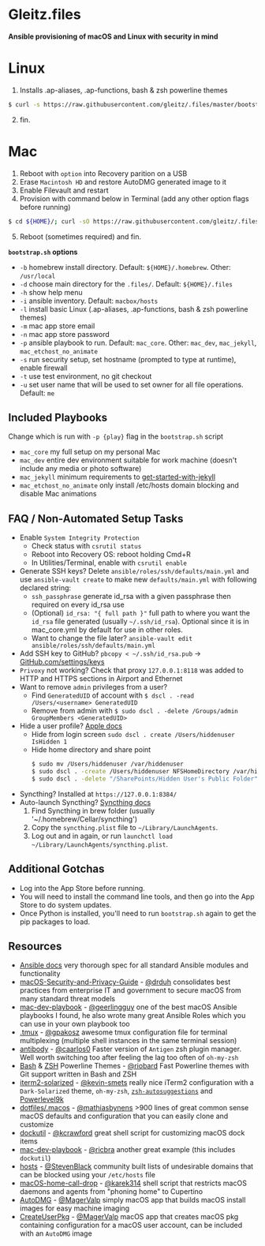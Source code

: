 Gleitz.files
===
**Ansible provisioning of macOS and Linux with security in mind**

Linux
===
1. Installs .ap-aliases, .ap-functions, bash & zsh powerline themes
```Bash
$ curl -s https://raw.githubusercontent.com/gleitz/.files/master/bootstrap.sh | bash -s
```
2. fin.

Mac
===
1. Reboot with `option` into Recovery parition on a USB
2. Erase `Macintosh HD` and restore AutoDMG generated image to it
3. Enable Filevault and restart
4. Provision with command below in Terminal (add any other option flags before running)
```Bash
$ cd ${HOME}/; curl -sO https://raw.githubusercontent.com/gleitz/.files/master/bootstrap.sh; chmod +x ${HOME}/bootstrap.sh; ${HOME}/bootstrap.sh -s; rm ${HOME}/bootstrap.sh
```
5. Reboot (sometimes required) and fin.

**`bootstrap.sh` options**
- `-b` homebrew install directory. Default: `${HOME}/.homebrew`. Other: `/usr/local`
- `-d` choose main directory for the `.files/`. Default: `${HOME}/.files`
- `-h` show help menu
- `-i` ansible inventory. Default: `macbox/hosts`
- `-l` install basic Linux (.ap-aliases, .ap-functions, bash & zsh powerline themes)
- `-m` mac app store email
- `-n` mac app store password
- `-p` ansible playbook to run. Default: `mac_core`. Other: `mac_dev`, `mac_jekyll`, `mac_etchost_no_animate`
- `-s` run security setup, set hostname (prompted to type at runtime), enable firewall
- `-t` use test environment, no git checkout
- `-u` set user name that will be used to set owner for all file operations. Default: `me`

Included Playbooks
---
Change which is run with  `-p {play}` flag in the `bootstrap.sh` script
- `mac_core` my full setup on my personal Mac
- `mac_dev` entire dev environment suitable for work machine (doesn't include any media or photo software)
- `mac_jekyll` minimum requirements to [get-started-with-jekyll](https://github.com/andrewparadi/get-started-with-jekyll)
- `mac_etchost_no_animate` only install /etc/hosts domain blocking and disable Mac animations


FAQ / Non-Automated Setup Tasks
---
- Enable `System Integrity Protection`
  - Check status with `csrutil status`
  - Reboot into Recovery OS: reboot holding Cmd+R
  - In Utilities/Terminal, enable with `csrutil enable`
- Generate SSH keys? Delete `ansible/roles/ssh/defaults/main.yml` and use `ansible-vault create` to make new `defaults/main.yml` with following declared string:
  - `ssh_passphrase` generate id_rsa with a given passphrase then required on every id_rsa use
  - (Optional) `id_rsa: "{ full path }"` full path to where you want the `id_rsa` file generated (usually `~/.ssh/id_rsa`). Optional since it is in mac_core.yml by default for use in other roles.
  - Want to change the file later? `ansible-vault edit ansible/roles/ssh/defaults/main.yml`
- Add SSH key to GitHub? `pbcopy < ~/.ssh/id_rsa.pub` -> [GitHub.com/settings/keys](https://github.com/settings/keys)
- `Privoxy` not working? Check that proxy `127.0.0.1:8118` was added to HTTP and HTTPS sections in Airport and Ethernet
- Want to remove `admin` privileges from a user?
  - Find `GeneratedUID` of account with `$ dscl . -read /Users/<username> GeneratedUID`
  - Remove from admin with `$ sudo dscl . -delete /Groups/admin GroupMembers <GeneratedUID>`
- Hide a user profile? [Apple docs](https://support.apple.com/en-us/HT203998)
  - Hide from login screen `sudo dscl . create /Users/hiddenuser IsHidden 1`
  - Hide home directory and share point
    ```Bash
    $ sudo mv /Users/hiddenuser /var/hiddenuser
    $ sudo dscl . -create /Users/hiddenuser NFSHomeDirectory /var/hiddenuser
    $ sudo dscl . -delete "/SharePoints/Hidden User's Public Folder"
    ```
- Syncthing? Installed at `https://127.0.0.1:8384/`
- Auto-launch Syncthing? [Syncthing docs](https://github.com/syncthing/syncthing/tree/master/etc/macosx-launchd)
  1. Find Syncthing in brew folder (usually '~/.homebrew/Cellar/syncthing')
  1. Copy the `syncthing.plist` file to `~/Library/LaunchAgents`.
  1. Log out and in again, or run `launchctl load
   ~/Library/LaunchAgents/syncthing.plist`.


Additional Gotchas
---
- Log into the App Store before running.
- You will need to install the command line tools, and then go into the App Store to do system updates.
- Once Python is installed, you'll need to run `bootstrap.sh` again to get the pip packages to load.



Resources
---
- [Ansible docs](https://docs.ansible.com/ansible/) very thorough spec for all standard Ansible modules and functionality
- [macOS-Security-and-Privacy-Guide](https://github.com/drduh/macOS-Security-and-Privacy-Guide) - [@drduh](https://github.com/drduh) consolidates best practices from enterprise IT and government to secure macOS from many standard threat models
- [mac-dev-playbook](https://github.com/geerlingguy/mac-dev-playbook) - [@geerlingguy](https://github.com/geerlingguy) one of the best macOS Ansible playbooks I found, he also wrote many great Ansible Roles which you can use in your own playbook too
- [.tmux](https://github.com/gpakosz/.tmux) - [@gpakosz](https://github.com/gpakosz) awesome tmux configuration file for terminal multiplexing (multiple shell instances in the same terminal session)
- [antibody](https://github.com/getantibody/antibody) - [@caarlos0](https://github.com/caarlos0) Faster version of `Antigen` zsh plugin manager. Well worth switching too after feeling the lag too often of `oh-my-zsh`
- [Bash](https://github.com/riobard/bash-powerline) & [ZSH](https://github.com/riobard/zsh-powerline) Powerline Themes - [@riobard](https://github.com/riobard) Fast Powerline themes with Git support written in Bash and ZSH
- [iterm2-solarized](https://gist.github.com/kevin-smets/8568070) - [@kevin-smets](https://github.com/kevin-smets) really nice iTerm2 configuration with a `Dark-Solarized` theme, `oh-my-zsh`, [`zsh-autosuggestions`](https://github.com/zsh-users/zsh-autosuggestions#oh-my-zsh) and [Powerlevel9k](https://github.com/bhilburn/powerlevel9k)
- [dotfiles/.macos](https://github.com/mathiasbynens/dotfiles) - [@mathiasbynens](https://github.com/mathiasbynens) >900 lines of great common sense macOS defaults and configuration that you can easily clone and customize
- [dockutil](https://github.com/kcrawford/dockutil) - [@kcrawford](https://github.com/kcrawford) great shell script for customizing macOS dock items
- [mac-dev-playbook](https://github.com/ricbra/mac-dev-playbook) - [@ricbra](https://github.com/ricbra) another great example (this includes `dockutil`)
- [hosts](https://github.com/StevenBlack/hosts) - [@StevenBlack](https://github.com/StevenBlack) community built lists of undesirable domains that can be blocked using your `/etc/hosts` file
- [macOS-home-call-drop](https://github.com/karek314/macOS-home-call-drop) - [@karek314](https://github.com/karek314) shell script that restricts macOS daemons and agents from "phoning home" to Cupertino
- [AutoDMG](https://github.com/MagerValp/AutoDMG) - [@MagerValp](https://github.com/MagerValp) simply macOS app that builds macOS install images for easy machine imaging
- [CreateUserPkg](https://github.com/MagerValp/CreateUserPkg) - [@MagerValp](https://github.com/MagerValp) macOS app that creates macOS pkg containing configuration for a macOS user account, can be included with an `AutoDMG` image
